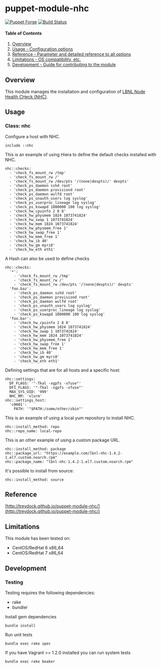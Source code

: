 # puppet-module-nhc

[![Puppet Forge](http://img.shields.io/puppetforge/v/treydock/nhc.svg)](https://forge.puppetlabs.com/treydock/nhc)
[![Build Status](https://travis-ci.org/treydock/puppet-module-nhc.png)](https://travis-ci.org/treydock/puppet-module-nhc)

#### Table of Contents

1. [Overview](#overview)
2. [Usage - Configuration options](#usage)
3. [Reference - Parameter and detailed reference to all options](#reference)
4. [Limitations - OS compatibility, etc.](#limitations)
5. [Development - Guide for contributing to the module](#development)

## Overview

This module manages the installation and configuration of [LBNL Node Health CHeck (NHC)](https://github.com/mej/nhc).

## Usage

### Class: nhc

Configure a host with NHC.

    include ::nhc

This is an example of using Hiera to define the default checks installed with NHC.

    nhc::checks:
      - 'check_fs_mount_rw /tmp'
      - 'check_fs_mount_rw /'
      - 'check_fs_mount_rw /dev/pts '/(none|devpts)/' devpts'
      - 'check_ps_daemon sshd root'
      - 'check_ps_daemon provisiond root'
      - 'check_ps_daemon wulfd root'
      - 'check_ps_unauth_users log syslog'
      - 'check_ps_userproc_lineage log syslog'
      - 'check_ps_kswapd 1800000 100 log syslog'
      - 'check_hw_cpuinfo 2 8 8'
      - 'check_hw_physmem 1024 1073741824'
      - 'check_hw_swap 1 1073741824'
      - 'check_hw_mem 1024 1073741824'
      - 'check_hw_physmem_free 1'
      - 'check_hw_swap_free 1'
      - 'check_hw_mem_free 1'
      - 'check_hw_ib 40'
      - 'check_hw_gm myri0'
      - 'check_hw_eth eth1'

A Hash can also be used to define checks

    nhc::checks:
      '*':
        - 'check_fs_mount_rw /tmp'
        - 'check_fs_mount_rw /'
        - 'check_fs_mount_rw /dev/pts '/(none|devpts)/' devpts'
      'foo.baz':
        - 'check_ps_daemon sshd root'
        - 'check_ps_daemon provisiond root'
        - 'check_ps_daemon wulfd root'
        - 'check_ps_unauth_users log syslog'
        - 'check_ps_userproc_lineage log syslog'
        - 'check_ps_kswapd 1800000 100 log syslog'
      'foo.bar':
        - 'check_hw_cpuinfo 2 8 8'
        - 'check_hw_physmem 1024 1073741824'
        - 'check_hw_swap 1 1073741824'
        - 'check_hw_mem 1024 1073741824'
        - 'check_hw_physmem_free 1'
        - 'check_hw_swap_free 1'
        - 'check_hw_mem_free 1'
        - 'check_hw_ib 40'
        - 'check_hw_gm myri0'
        - 'check_hw_eth eth1'

Defining settings that are for all hosts and a specific host:

    nhc::settings:
      DF_FLAGS: '"-Tkal -xgpfs -xfuse"'
      DFI_FLAGS: '"-Tkal -xgpfs -xfuse"'
      MAX_SYS_UID: '999'
      NHC_RM: 'slurm'
    nhc::settings_host:
      'c0001':
        PATH: '"$PATH:/some/other/sbin"'

This is an example of using a local yum repository to install NHC.

    nhc::install_method: repo
    nhc::repo_name: local-repo

This is an other example of using a custom package URL.

    nhc::install_method: package
    nhc::package_url: "https://example.com/lbnl-nhc-1.4.2-1.el7.custom.noarch.rpm"
    nhc::package_name: "lbnl-nhc-1.4.2-1.el7.custom.noarch.rpm"

It's possible to install from source:

    nhc::install_method: source

## Reference

[http://treydock.github.io/puppet-module-nhc/](http://treydock.github.io/puppet-module-nhc/)

## Limitations

This module has been tested on:

* CentOS/RedHat 6 x86_64
* CentOS/RedHat 7 x86_64

## Development

### Testing

Testing requires the following dependencies:

* rake
* bundler

Install gem dependencies

    bundle install

Run unit tests

    bundle exec rake spec

If you have Vagrant >= 1.2.0 installed you can run system tests

    bundle exec rake beaker

